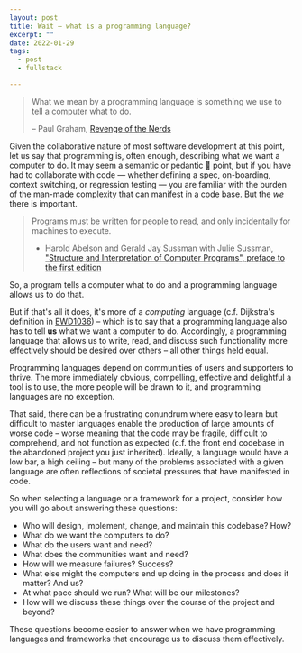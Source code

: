 ```yaml
---
layout: post
title: Wait — what is a programming language?
excerpt: ""
date: 2022-01-29
tags:
  - post
  - fullstack

---
```


>What we mean by a programming language is something we use to tell a computer what to do.
>
>– Paul Graham, [Revenge of the Nerds](http://www.paulgraham.com/icad.html)

Given the collaborative nature of most software development at this point, let us say that programming is, often enough, describing what we want a computer to do. It may seem a semantic or pedantic 😬 point, but if you have had to collaborate with code — whether defining a spec, on-boarding, context switching, or regression testing — you are familiar with the burden of the man-made complexity that can manifest in a code base. But the _we_ there is important.

> Programs must be written for people to read, and only incidentally for machines to execute.
>
>- Harold Abelson and Gerald Jay Sussman with Julie Sussman, ["Structure and Interpretation of Computer Programs", preface to the first edition](https://mitpress.mit.edu/sites/default/files/sicp/full-text/book/book-Z-H-7.html#%_chap_Temp_4)

So, a program tells a computer what to do and a programming language allows us to do that.  

But if that's all it does, it's more of a *computing* language (c.f. Dijkstra's definition in [EWD1036](https://www.smaldone.com.ar/documentos/ewd/EWD1036_pretty.html)) – which is to say that a programming language also has to tell **us** what we want a computer to do. Accordingly, a programming language that allows us to write, read, and discuss such functionality more effectively should be desired over others – all other things held equal.

Programming languages depend on communities of users and supporters to thrive. The more immediately obvious, compelling, effective and delightful a tool is to use, the more people will be drawn to it, and programming languages are no exception.

That said, there can be a frustrating conundrum where easy to learn but difficult to master languages enable the production of large amounts of worse code – worse meaning that the code may be fragile, difficult to comprehend, and not function as expected (c.f. the front end codebase in the abandoned project you just inherited). Ideally, a language would have a low bar, a high ceiling – but many of the problems associated with a given language are often reflections of societal pressures that have manifested in code.

So when selecting a language or a framework for a project, consider how you will go about answering these questions:
- Who will design, implement, change, and maintain this codebase? How?
- What do we want the computers to do?
- What do the users want and need?
- What does the communities want and need?
- How will we measure failures? Success?
- What else might the computers end up doing in the process and does it matter? And us?
- At what pace should we run? What will be our milestones?
- How will we discuss these things over the course of the project and beyond?

These questions become easier to answer when we have programming languages and frameworks that encourage us to discuss them effectively.
